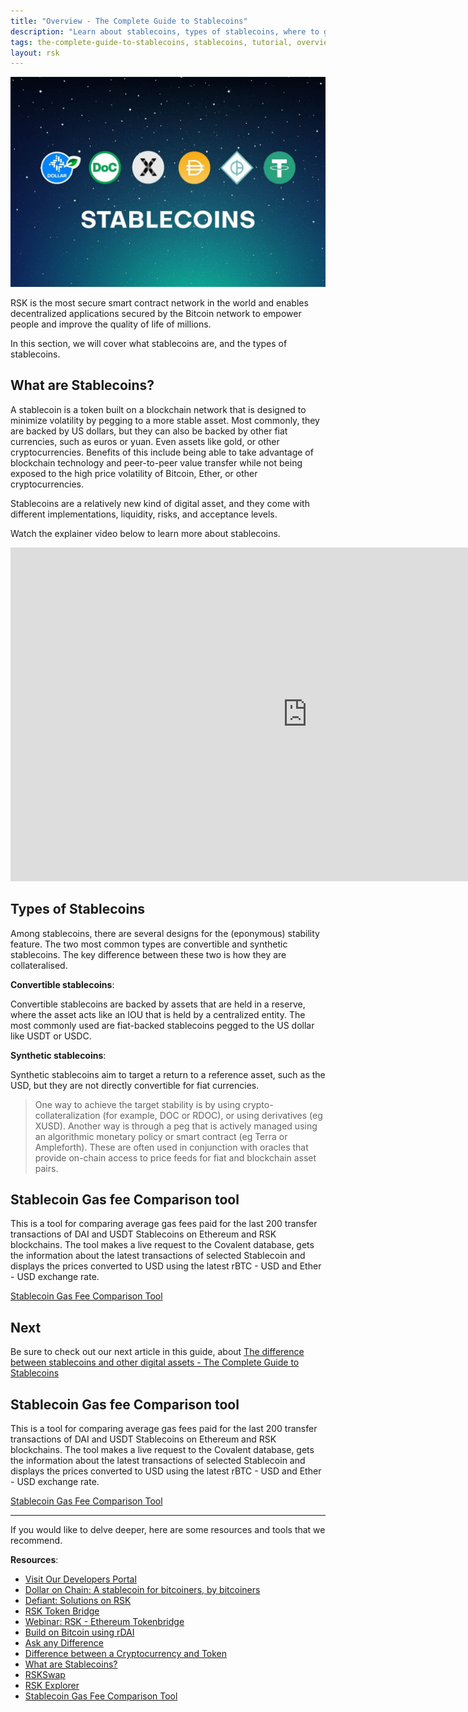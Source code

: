 ```yaml
---
title: "Overview - The Complete Guide to Stablecoins"
description: "Learn about stablecoins, types of stablecoins, where to get them, and how to use the RSK Tokenbridge to cross tokens"
tags: the-complete-guide-to-stablecoins, stablecoins, tutorial, overview, guides, tokens, defiant, tokenbridge, cross-chain, bridge, web3, bitcoin, rsk, peer-to-peer, blockchain
layout: rsk
---
```


![stablecoin banner](/assets/img/guides/stablecoin/stablecoin-overview-banner.jpg)

RSK is the most secure smart contract network in the world and enables decentralized applications secured by the Bitcoin network to empower people and improve the quality of life of millions.

In this section, we will cover what stablecoins are, and the types of stablecoins.

## What are Stablecoins?

A stablecoin is a token built on a blockchain network that is designed to minimize volatility by pegging to a more stable asset. Most commonly, they are backed by US dollars, but they can also be backed by other fiat currencies, such as euros or yuan. Even assets like gold, or other cryptocurrencies. Benefits of this include being able to take advantage of blockchain technology and peer-to-peer value transfer while not being exposed to the high price volatility of Bitcoin, Ether, or other cryptocurrencies. 

Stablecoins are a relatively new kind of digital asset, and they come with different implementations, liquidity, risks, and acceptance levels.

Watch the explainer video below to learn more about stablecoins.

<div class="video-container">
  <iframe width="949" height="534" src="https://youtube.com/embed/JHzyQS1rc_s"   frameborder="0" allow="accelerometer; autoplay; encrypted-media; gyroscope; picture-in-picture" allowfullscreen></iframe>
</div>

## Types of Stablecoins

Among stablecoins, there are several designs for the (eponymous) stability feature. The two most common types are convertible and synthetic stablecoins. The key difference between these two is how they are collateralised. 

**Convertible stablecoins**: 

Convertible stablecoins are backed by assets that are held in a reserve, where the asset acts like an IOU that is held by a centralized entity. The most commonly used are fiat-backed stablecoins pegged to the US dollar like USDT or USDC.

**Synthetic stablecoins**:

Synthetic stablecoins aim to target a return to a reference asset, such as the USD, but they are not directly convertible for fiat currencies. 

> One way to achieve the target stability is by using crypto-collateralization (for example, DOC or RDOC), or using derivatives (eg XUSD).
> Another way is through a peg that is actively managed using an algorithmic monetary policy or smart contract (eg Terra or Ampleforth).
> These are often used in conjunction with oracles that provide on-chain access to price feeds for fiat and blockchain asset pairs.

## Stablecoin Gas fee Comparison tool 

This is a tool for comparing average gas fees paid for the last 200 transfer transactions of DAI and USDT Stablecoins on Ethereum and RSK blockchains. The tool makes a live request to the Covalent database, gets the information about the latest transactions of selected Stablecoin and displays the prices converted to USD using the latest rBTC - USD and Ether - USD exchange rate.

[Stablecoin Gas Fee Comparison Tool](https://stablecoins.rsk.co)

## Next

Be sure to check out our next article in this guide,
about [The difference between stablecoins and other digital assets - The Complete Guide to Stablecoins](/guides/stablecoin/stablecoin-vs-digital-assets/)

## Stablecoin Gas fee Comparison tool 

This is a tool for comparing average gas fees paid for the last 200 transfer transactions of DAI and USDT Stablecoins on Ethereum and RSK blockchains. The tool makes a live request to the Covalent database, gets the information about the latest transactions of selected Stablecoin and displays the prices converted to USD using the latest rBTC - USD and Ether - USD exchange rate.

[Stablecoin Gas Fee Comparison Tool](https:/stablecoins.rsk.co)

----

If you would like to delve deeper, here are some resources and tools that we recommend.

**Resources**:

- [Visit Our Developers Portal](https://github.com/rsksmart/devportal) 
- [Dollar on Chain: A stablecoin for bitcoiners, by bitcoiners](https://moneyonchain.com/blog/dollar-on-chain-chain-a-bitcoin-stablecoin-by-bitcoiners/)
- [Defiant: Solutions on RSK](https://developers.rsk.co/solutions/defiant/)
- [RSK Token Bridge](https://tokenbridge.rsk.co/)
- [Webinar: RSK - Ethereum Tokenbridge](https://youtu.be/3ZOvpLE3MvM)
- [Build on Bitcoin using rDAI](https://youtu.be/2yApyI9Zvu8)
- [Ask any Difference](https://askanydifference.com/)
- [Difference between a Cryptocurrency and Token](https://developers.rsk.co/kb/get-crypto-on-rsk/cryptocurrency-vs-token/)
- [What are Stablecoins?](https://youtu.be/JHzyQS1rc_s)
- [RSKSwap](https://app.rskswap.com/swap)
- [RSK Explorer](https://explorer.rsk.co/)
- [Stablecoin Gas Fee Comparison Tool](/guides/stablecoin/stablecoin-on-bitcoin/#stablecoin-gas-fee-comparison-tool)